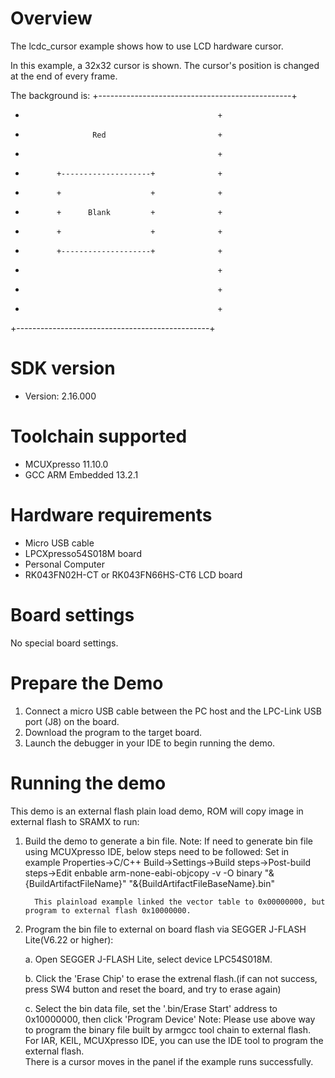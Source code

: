 Overview
========
The lcdc_cursor example shows how to use LCD hardware cursor.

In this example, a 32x32 cursor is shown. The cursor's position is changed at
the end of every frame.

The background is:
+------------------------------------------------+
+                                                +
+                    Red                         +
+                                                +
+            +--------------------+              +
+            +                    +              +
+            +      Blank         +              +
+            +                    +              +
+            +--------------------+              +
+                                                +
+                                                +
+                                                +
+------------------------------------------------+

SDK version
===========
- Version: 2.16.000

Toolchain supported
===================
- MCUXpresso  11.10.0
- GCC ARM Embedded  13.2.1

Hardware requirements
=====================
- Micro USB cable
- LPCXpresso54S018M board
- Personal Computer
- RK043FN02H-CT or RK043FN66HS-CT6 LCD board

Board settings
==============
No special board settings.

Prepare the Demo
================
1. Connect a micro USB cable between the PC host and the LPC-Link USB port (J8) on the board.
2. Download the program to the target board.
3. Launch the debugger in your IDE to begin running
   the demo.

Running the demo
================
This demo is an external flash plain load demo, ROM will copy image in external flash to SRAMX to run:
1. Build the demo to generate a bin file.
   Note: If need to generate bin file using MCUXpresso IDE, below steps need to be followed:
         Set in example Properties->C/C++ Build->Settings->Build steps->Post-build steps->Edit
         enbable arm-none-eabi-objcopy -v -O binary "&{BuildArtifactFileName}" "&{BuildArtifactFileBaseName}.bin" 
         
         This plainload example linked the vector table to 0x00000000, but program to external flash 0x10000000.

2. Program the bin file to external on board flash via SEGGER J-FLASH Lite(V6.22 or higher):

   a. Open SEGGER J-FLASH Lite, select device LPC54S018M.

   b. Click the 'Erase Chip' to erase the extrenal flash.(if can not success, press SW4 button and reset the board, and try to erase again)

   c. Select the bin data file, set the '.bin/Erase Start' address to 0x10000000, then click 'Program Device'
Note: Please use above way to program the binary file built by armgcc tool chain to external flash. 
      For IAR, KEIL, MCUXpresso IDE, you can use the IDE tool to program the external flash.  
There is a cursor moves in the panel if the example runs successfully.
